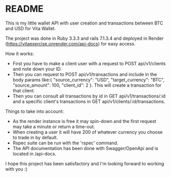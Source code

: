 # README

This is my little wallet API with user creation and transactions between BTC and USD for Vita Wallet.

The project was done in Ruby 3.3.3 and rails 7.1.3.4 and deployed in Render (https://vitaexercise.onrender.com/api-docs) for easy access.

How it works:
- First you have to make a client user with a request to POST api/v1/clients and note down your ID.
- Then you can request to POST api/v1/transactions and include in the body params like:{ "source_currency": "USD", "target_currency": "BTC", "source_amount": 100, "client_id": 2 }. This will create a transaction for that client.
- Then you can consult all transactions by id in GET api/v1/transactions/:id and a specific client's transactions in GET api/v1/clients/:id/transactions.

Things to take into account:
 - As the render instance is free it may spin-down and the first request may take a minute or return a time-out.
 - When creating a user it will have 200 of whatever currency you choose to trade in by default.
 - Rspec suite can be run with the 'rspec' command.
 - The API documentation has been done with Swagger/OpenApi and is located in /api-docs.

I hope this project has been satisfactory and I'm looking forward to working with you :)
